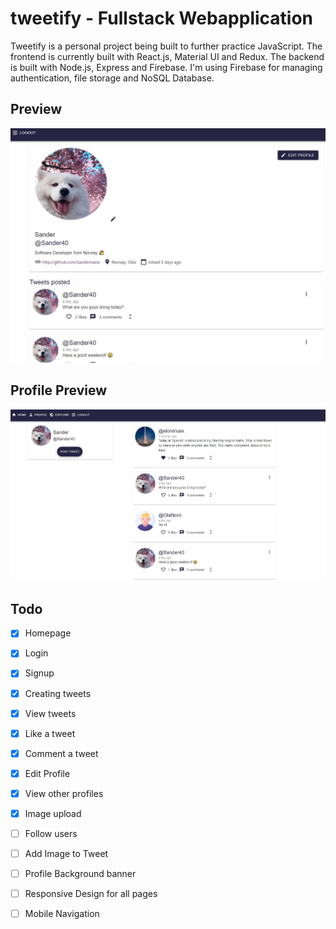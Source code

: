 # tweetify - Fullstack Webapplication

Tweetify is a personal project being built to further practice JavaScript. The frontend is currently built with React.js, Material UI and Redux. The backend is built with Node.js, Express and Firebase. I'm using Firebase for managing authentication, file storage and NoSQL Database. 


## Preview
![Design preview ](/docs/preview1.JPG)

## Profile Preview
![Design preview ](/docs/preview3.JPG)

## Todo
- [x] Homepage
- [x] Login
- [x] Signup
- [x] Creating tweets
- [x] View tweets
- [x] Like a tweet
- [x] Comment a tweet
- [x] Edit Profile
- [x] View other profiles
- [x] Image upload
- [ ] Follow users
- [ ] Add Image to Tweet
- [ ] Profile Background banner
- [ ] Responsive Design for all pages
- [ ] Mobile Navigation

